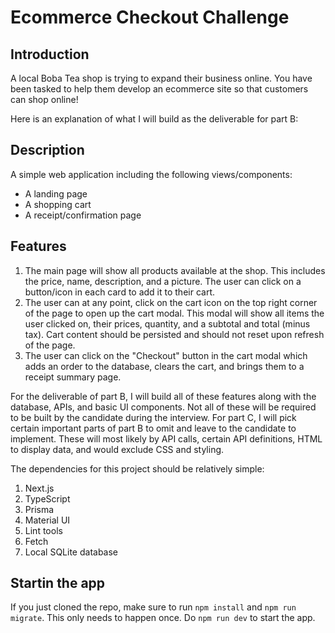 # Ecommerce Checkout Challenge
## Introduction
A local Boba Tea shop is trying to expand their business online. You have been tasked to help them develop an ecommerce site so that customers can shop online!

Here is an explanation of what I will build as the deliverable for part B:

## Description
A simple web application including the following views/components:
  - A landing page
  - A shopping cart
  - A receipt/confirmation page
  
## Features
1. The main page will show all products available at the shop. This includes the price, name, description, and a picture. The user can click on a button/icon in each card to add it to their cart.
2. The user can at any point, click on the cart icon on the top right corner of the page to open up the cart modal. This modal will show all items the user clicked on, their prices, quantity, and a subtotal and total (minus tax). Cart content should be persisted and should not reset upon refresh of the page.
3. The user can click on the "Checkout" button in the cart modal which adds an order to the database, clears the cart, and brings them to a receipt summary page.

For the deliverable of part B, I will build all of these features along with the database, APIs, and basic UI components. Not all of these will be required to be built by the candidate during the interview. For part C, I will pick certain important parts of part B to omit and leave to the candidate to implement. These will most likely by API calls, certain API definitions, HTML to display data, and would exclude CSS and styling. 

The dependencies for this project should be relatively simple:
1. Next.js
2. TypeScript
3. Prisma
4. Material UI
5. Lint tools
6. Fetch
7. Local SQLite database

## Startin the app
If you just cloned the repo, make sure to run `npm install` and `npm run migrate`. This only needs to happen once.
Do `npm run dev` to start the app.
